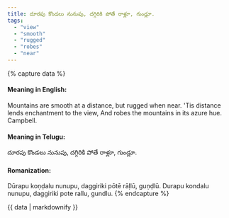 ```yaml
---
title: దూరపు కొండలు నునుపు, దగ్గిరికి పోతే రాళ్లూ, గుండ్లూ.
tags:
  - "view"
  - "smooth"
  - "rugged"
  - "robes"
  - "near"
---
```


{% capture data %}
#### Meaning in English:
Mountains are smooth at a distance, but rugged when near.
 'Tis distance lends enchantment to the view,
 And robes the mountains in its azure hue. Campbell.

#### Meaning in Telugu:
దూరపు కొండలు నునుపు, దగ్గిరికి పోతే రాళ్లూ, గుండ్లూ.

#### Romanization:
Dūrapu koṇḍalu nunupu, daggiriki pōtē rāḷlū, guṇḍlū.
Durapu kondalu nunupu, daggiriki pote rallu, gundlu.
{% endcapture %}

{{ data | markdownify }}

